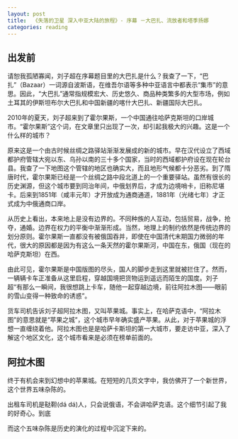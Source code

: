 ```yaml
---
layout: post
title:  《失落的卫星 深入中亚大陆的旅程》- 序幕 －大巴扎、流放者和塔季扬娜
categories: reading
---
```


## 出发前

请恕我孤陋寡闻，刘子超在序幕题目里的大巴扎是什么？我查了一下，“巴扎”（Bazaar）一词源自波斯语，在维吾尔语等多种中亚语言中都表示“集市”的意思。因此，“大巴扎”通常指规模宏大、历史悠久、商品种类繁多的大型市场，例如土耳其的伊斯坦布尔大巴扎和中国新疆的喀什大巴扎、新疆国际大巴扎。

2010年的夏天，刘子超来到了霍尔果斯，一个中国通往哈萨克斯坦的口岸城市。“霍尔果斯”这个词，在文章里只出现了一次，却引起我极大的兴趣。这是一个什么样的城市？

原来这是一个由古时候丝绸之路驿站渐渐发展成的新的城市。早在汉代设立了西域都护府管辖大宛以东、乌孙以南的三十多个国家，当时的西域都护府设在现在轮台县。我查了一下地图这个管辖的地区也确实大，而且地形气候都十分恶劣。到了隋唐时代，霍尔果斯已经是一个丝绸之路中段北道上的一个重要驿站。虽然有很长的历史渊源，但这个城市要到同治年间，中俄划界后，才成为边境哨卡，旧称尼堪卡。后来到1851年（咸丰元年）才开放成为通商通道，1881年（光绪七年）才正式成为中俄通商口岸。

从历史上看出，本来地上是没有边界的。不同种族的人互动，包括贸易，战争，抢夺，通婚。边界在权力的平衡中渐渐形成。当然，地理上的制约依然是传统边界的划分原则。霍尔果斯一直都没有被俄国吞并，即使在中国清代末期国力微弱的年代，很大的原因都是因为有这么一条天然的霍尔果斯河，中国在东，俄国（现在的哈萨克斯坦）在西。

由此可见，霍尔果斯是中国版图的尽头，国人的脚步走到这里就被拦住了。然而，一辆辆卡车正准备从这里启程，穿越国境把货物运到遥远而陌生的国度。刘子超“有那么一瞬间，我很想跳上卡车，随他一起穿越边境，前往阿拉木图——眼前的雪山变得一种致命的诱惑”。

货车司机告诉刘子超阿拉木图，又叫苹果城。事实上，在哈萨克语中，“阿拉木图”的意思就是“苹果之城”，这个城市早年确实盛产苹果。从此，对于苹果城的浮想一直缠绕着他。阿拉木图也是是哈萨卡斯坦的第一大城市，要走访中亚，深入了解这个地区文化，这个城市看来是必须在榜单前面的。

## 阿拉木图

终于有机会来到幻想中的苹果城。在短短的几页文字中，我仿佛开了一个新世界，这个世界五味杂陈的。

出租车司机是鞑靼(dá dá)人，只会说俄语，不会讲哈萨克语。这个细节引起了我的好奇心。到底



而这个五味杂陈是历史的演化的过程中沉淀下来的。


<!--stackedit_data:
eyJoaXN0b3J5IjpbMTg0Njc5OTY4NSwtMTg3NjY5NTIxNSwtOD
I2NDAxMTc3LC0xMDQwMDYxMjAzLC0zNTYyNTE3NjgsMTM2ODQz
ODgzNywyMTMyMDA3NzQyLC0xNzc0NDQ2MzQ5LDE5NjY0MTY3NT
csLTIxMTIxMDc2ODYsNjAxOTEzNjgyLC0xMTMwNzExNjMwXX0=

-->